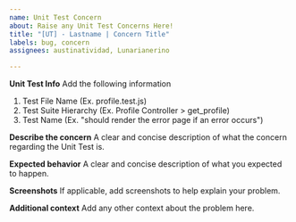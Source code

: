 ```yaml
---
name: Unit Test Concern
about: Raise any Unit Test Concerns Here!
title: "[UT] - Lastname | Concern Title"
labels: bug, concern
assignees: austinatividad, Lunarianerino

---
```


**Unit Test Info**
Add the following information
1. Test File Name (Ex. profile.test.js)
2. Test Suite Hierarchy (Ex. Profile Controller > get_profile)
3. Test Name (Ex. "should render the error page if an error occurs")

**Describe the concern**
A clear and concise description of what the concern regarding the Unit Test is.

**Expected behavior**
A clear and concise description of what you expected to happen.

**Screenshots**
If applicable, add screenshots to help explain your problem.

**Additional context**
Add any other context about the problem here.
